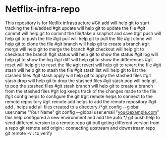 # Netflix-infra-repo
This repository is for Netflix infrastructure
#Git add will help git to start tracking the file/added
#git update will help git to update the file
#git commit will help git to commit the file/take a snaphot and save
#git push will help git to push the file
#git pull will help git to pull the file
#git clone will help git to clone the file
#git branch will help git to create a branch
#git merge will help git to merge the branch
#git checkout will help git to checkout the branch
#git status will help git to show the status
#git log will help git to show the log
#git diff will help git to show the differences
#git reset will help git to reset the file
#git revert will help git to revert the file
#git stash will help git to stash the file
#git stash list will help git to list the stashed files
#git stash apply will help git to apply the stashed files
#git stash drop will help git to drop the stashed files
#git stash pop will help git to pop the stashed files
#git stash branch will help git to create a branch from the stashed files
#git log keeps track of the changes made to the file
#git config helps to configure the git
#git remote helps to connect to the remote repository
#git remote add helps to add the remote repository
#git add . helps add all files created to a directory
/*git config --global user.name "Your Name"
git config --global user.email "you@example.com"
this help configured a new environment and add the auto
*/
git push help to send different version to a remote repo
git pull geting different version from a repo
git remote add origin : connecting upstream and downstream repo
git remote -v : to verify
